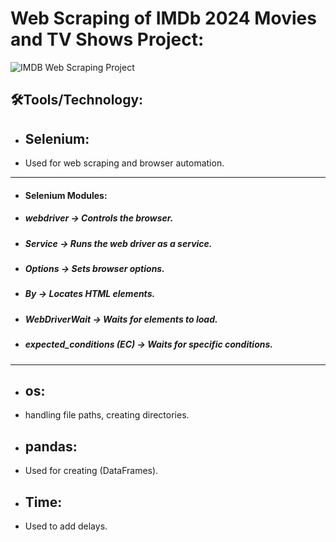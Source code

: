 # Web Scraping of IMDb 2024 Movies and TV Shows Project:



![IMDB Web Scraping Project](https://upload.wikimedia.org/wikipedia/commons/6/69/IMDB_Logo_2016.svg)



## 🛠️Tools/Technology:

- ## **Selenium:**
 - Used for web scraping and browser automation.

---------------------------------------------------------------------------------------------------------------------------------------------------
 - #### Selenium Modules:

 - ##### ***webdriver*** → Controls the browser.

 - ##### ***Service*** → Runs the web driver as a service.

 - ##### ***Options*** → Sets browser options.

 - ##### ***By*** → Locates HTML elements.

 - ##### ***WebDriverWait*** → Waits for elements to load.

 - ##### ***expected_conditions*** (EC) → Waits for specific conditions.
-------------------------------------------------------------------------------------------------------------------------------------------------

 - ## **os:**
 - handling file paths, creating directories.

 - ## **pandas:**
 - Used for creating (DataFrames).

 - ## **Time:**
 - Used to add delays.




